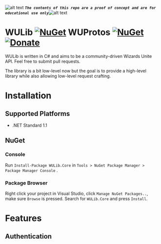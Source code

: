 <!-- define variables -->
[1.1]: http://i.imgur.com/M4fJ65n.png (ATTENTION)


![alt text][1.1] <strong><em>`The contents of this repo are a proof of concept and are for educational use only`</em></strong>![alt text][1.1]<br/>


WULib [![NuGet](https://img.shields.io/nuget/v/WULib.Core.svg?maxAge=60)](https://www.nuget.org/packages/WULib.Core) WUProtos [![NuGet](https://img.shields.io/nuget/vpre/WUProtos.Core.svg?maxAge=60)](https://www.nuget.org/packages/WUProtos.Core)  [![Donate](https://img.shields.io/badge/Donate-PayPal-green.svg)](https://www.paypal.me/rocketbot)
===================

WULib is written in C# and aims to be a community-driven Wizards Unite API. Feel free to submit pull requests.

The library is a bit low-level now but the goal is to provide a high-level library while also allowing low-level request crafting.

# Installation

## Supported Platforms

* .NET Standard 1.1

## NuGet

### Console
Run `Install-Package WULib.Core`  in `Tools > NuGet Package Manager > Package Manager Console` .

### Package Browser
Right click your project in Visual Studio, click `Manage NuGet Packages..`, make sure `Browse` is pressed. Search for `WULib.Core` and press `Install`.

# Features

## Authentication
